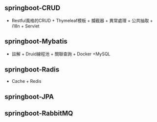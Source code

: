 ## springboot-CRUD
* Restful風格的CRUD + Thymeleaf模板 + 攔截器 + 異常處理 + 公共抽取 + i18n + Servlet
## springboot-Mybatis
* 註解 + Druid線程池 + 關聯查詢 + Docker +MySQL
## springboot-Radis
* Cache + Redis 
## springboot-JPA

## springboot-RabbitMQ



